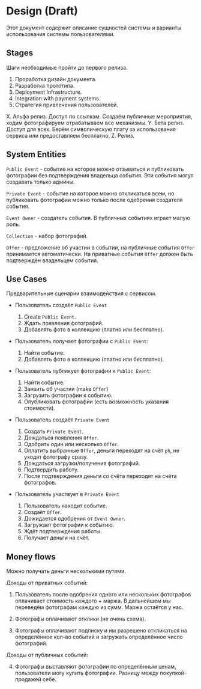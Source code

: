 # Design (Draft)

Этот документ содержит описание сущностей системы и варианты использования
системы пользователями.

## Stages

Шаги необходимые пройти до первого релиза.

1. Проработка дизайн документа.
2. Разработка прототипа.
3. Deployment Infrastructure.
4. Integration with payment systems.
5. Стратегия привлечения пользователей.

X. Альфа релиз. Доступ по ссылкам. Создаём публичные мероприятия, ходим
фотографируем отрабатываем все механизмы.
Y. Бета релиз. Доступ для всех. Берём символическую плату за использования сервиса или
предоставляем бесплатно.
Z. Релиз. 

## System Entities

`Public Event` - событие на которое можно отзываться и публиковать фотографии без
подтверждения владельца события. Эти события могут создавать только админы.

`Private Event` - событие на которое можно откликаться всем, но публиковать
фотографии можно только после одобрения создателя события.

`Event Owner` - создатель события. В публичных событиях играет малую роль.

`Collection` - набор фотографий.

`Offer` - предложение об участии в событии, на публичные события `Offer` принимается
автоматически. На приватные события `Offer` должен быть подтверждён владельцем события.

## Use Cases

Предварительные сценарии взаимодействия с сервисом.

- Пользователь создаёт `Public Event`
    1. Create `Public Event`.
    2. Ждать появления фотографий.
    3. Добавлять фото в коллекцию (платно или бесплатно).

- Пользователь получает фотографии с `Public Event`:
    1. Найти событие.
    2. Добавлять фото в коллекцию (платно или бесплатно).

- Пользователь публикует фотографии к `Public Event`:
    1. Найти событие.
    2. Заявить об участии (make `Offer`)
    3. Загрузить фотографии к событию.
    4. Опубликовать фотографии (есть возможность указания стоимости).

- Пользователь создаёт `Private Event`
    1. Создать `Private Event`.
    2. Дождаться появления `Offer`.
    3. Одобрить один или несколько `Offer`.
    4. Оплатить выбранные `Offer`, деньги переходят на счёт `ph`, не уходят фотографу сразу.
    4. Дождаться загрузки/получения фотографий.
    5. Подтвердить работу.
    6. После подтверждения деньги со счёта переходят на счёта фотографов.

- Пользователь участвует в `Private Event`
    1. Пользователь находит событие.
    2. Создаёт `Offer`.
    3. Дожидается одобрения от `Event Owner`.
    4. Загружает фотографии к событию.
    5. Ждёт подтверждения работы.
    6. Получает деньги на счёт.

## Money flows

Можно получать деньги несколькими путями.

Доходы от приватных событий:

1. Пользователь после одобрения одного или нескольких фотографов
оплачивает стоимость каждого + маржа. В дальнейшем мы переведём
фотографам каждую из сумм. Маржа остаётся у нас.

2. Фотографы оплачивают отклики (не очень схема).

3. Фотографы оплачивают подписку и им разрешено откликаться на определённое кол-во
событий и загружать определённое число фотографий.

Доходы от публичных событий:

4. Фотографы выставляют фотографии по определённым ценам, пользователи могу купить фотографии.
Разницу между покупкой-продажей себе.
